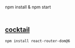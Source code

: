 npm install & npm start
## <br><a href="https://cocktails-time.netlify.app/" target="_blank">cocktail</a>
```sh
npm install react-router-dom@6
```

